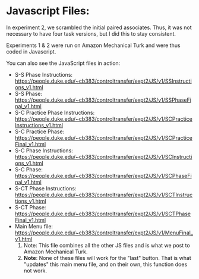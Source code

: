 # Javascript Files:

In experiment 2, we scrambled the initial paired associates. Thus, it was not necessary to have four task versions, but I did this to stay consistent.

Experiments 1 & 2 were run on Amazon Mechanical Turk and were thus coded in Javascript.

You can also see the JavaScript files in action:
* S-S Phase Instructions: https://people.duke.edu/~cb383/controltransfer/expt2/JS/v1/SSInstructions_v1.html
* S-S Phase: https://people.duke.edu/~cb383/controltransfer/expt2/JS/v1/SSPhaseFinal_v1.html
* S-C Practice Phase Instructions: https://people.duke.edu/~cb383/controltransfer/expt2/JS/v1/SCPracticeInstructions_v1.html
* S-C Practice Phase: https://people.duke.edu/~cb383/controltransfer/expt2/JS/v1/SCPracticeFinal_v1.html
* S-C Phase Instructions: https://people.duke.edu/~cb383/controltransfer/expt2/JS/v1/SCInstructions_v1.html
* S-C Phase: https://people.duke.edu/~cb383/controltransfer/expt2/JS/v1/SCPhaseFinal_v1.html
* S-CT Phase Instructions: https://people.duke.edu/~cb383/controltransfer/expt2/JS/v1/SCTInstructions_v1.html
* S-CT Phase: https://people.duke.edu/~cb383/controltransfer/expt2/JS/v1/SCTPhaseFinal_v1.html
* Main Menu file: https://people.duke.edu/~cb383/controltransfer/expt2/JS/v1/MenuFinal_v1.html
  1. Note: This file combines all the other JS files and is what we post to Amazon Mechanical Turk.
  1. **Note**: None of these files will work for the "last" button. That is what "updates" this main menu file, and on their own, this function does not work.
